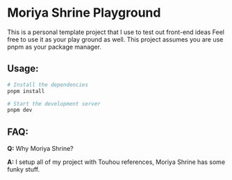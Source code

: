# Moriya Shrine Playground

This is a personal template project that I use to test out front-end ideas
Feel free to use it as your play ground as well.
This project assumes you are use pnpm as your package manager.

## Usage:
```bash
# Install the dependencies
pnpm install

# Start the development server
pnpm dev
```

## FAQ:
**Q:** Why Moriya Shrine?  

**A:** I setup all of my project with Touhou references, Moriya Shrine has some funky stuff.

